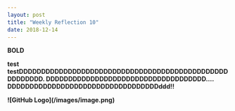 ```yaml
---
layout: post
title: "Weekly Reflection 10"
date: 2018-12-14
---
```

<b> BOLD 

<p> test testDDDDDDDDDDDDDDDDDDDDDDDDDDDDDDDDDDDDDDDDDDDDDDDDDDDDDDD. DDDDDDDDDDDDDDDDDDDDDDDDDDDDDDDDDDDD…. DDDDDDDDDDDDDDDDDDDDDDDDDDDDDDDDDDddd!! </p>
![GitHub Logo](/images/image.png)

